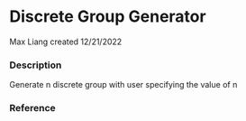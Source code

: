 # Discrete Group Generator
Max Liang
created 12/21/2022
### Description
Generate n discrete group with user specifying the value of n

### Reference

